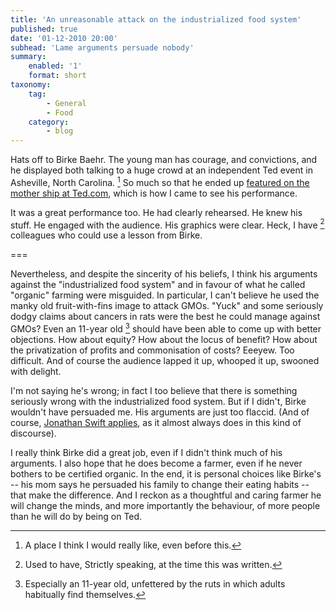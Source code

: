 ```yaml
---
title: 'An unreasonable attack on the industrialized food system'
published: true
date: '01-12-2010 20:00'
subhead: 'Lame arguments persuade nobody'
summary:
    enabled: '1'
    format: short
taxonomy:
    tag:
        - General
        - Food
    category:
        - blog
---
```


Hats off to Birke Baehr. The young man has courage, and convictions, and he displayed both talking to a huge crowd at an independent Ted event in Asheville, North Carolina. [^fn1] So much so that he ended up [featured on the mother ship at Ted.com](http://www.ted.com/speakers/birke_baehr.html), which is how I came to see his performance.

It was a great performance too. He had clearly rehearsed. He knew his stuff. He engaged with the audience. His graphics were clear. Heck, I have [^fn3] colleagues who could use a lesson from Birke. 

===

Nevertheless, and despite the sincerity of his beliefs, I think his arguments against the "industrialized food system" and in favour of what he called "organic" farming were misguided. In particular, I can't believe he used the manky old fruit-with-fins image to attack GMOs. "Yuck" and some seriously dodgy claims about cancers in rats were the best he could manage against GMOs? Even an 11-year old [^fn2] should have been able to come up with better objections. How about equity? How about the locus of benefit? How about the privatization of profits and commonisation of costs? Eeeyew. Too difficult. And of course the audience lapped it up, whooped it up, swooned with delight.

I'm not saying he's wrong; in fact I too believe that there is something seriously wrong with the industrialized food system. But if I didn't, Birke wouldn't have persuaded me. His arguments are just too flaccid. (And of course, [Jonathan Swift applies](http://thinkexist.com/quotation/it_is_useless_to_attempt_to_reason_a_man_out_of_a/169679.html), as it almost always does in this kind of discourse).

I really think Birke did a great job, even if I didn't think much of his arguments. I also hope that he does become a farmer, even if he never bothers to be certified organic. In the end, it is personal choices like Birke's -- his mom says he persuaded his family to change their eating habits -- that make the difference. And I reckon as a thoughtful and caring farmer he will change the minds, and more importantly the behaviour, of more people than he will do by being on Ted.

[^fn1]: A place I think I would really like, even before this. 

[^fn2]: Especially an 11-year old, unfettered by the ruts in which adults habitually find themselves. 

[^fn3]: Used to have, Strictly speaking, at the time this was written.